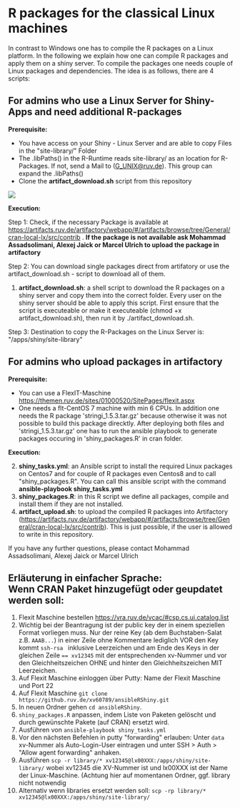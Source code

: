 # R packages for the classical Linux machines 

In contrast to Windows one has to compile the R packages on a Linux platform. In the following we explain how one can compile R packages and apply them on a shiny server. To compile the packages one needs couple of Linux packages and dependencies.
The idea is as follows, there are 4 scripts:

## For admins who use a Linux Server for Shiny-Apps and need additional R-packages

**Prerequisite:** 
* You have access on your Shiny - Linux Server and are able to copy Files in the "site-library/" Folder
* The .libPaths() in the R-Runtime reads site-library/ as an location for R-Packages. If not, send a Mail to (G_UNIX@ruv.de). This group can expand the .libPaths()
* Clone the **artifact_download.sh** script from this repository

![](https://github.ruv.de/cfrcrm/ansibleRShiny/blob/master/documentation/libpath.jpg)

**Execution:**

Step 1: Check, if the necessary Package is available at https://artifacts.ruv.de/artifactory/webapp/#/artifacts/browse/tree/General/cran-local-lx/src/contrib . 
**If the package is not available ask Mohammad Assadsolimani, Alexej Jaick or Marcel Ulrich to upload the package in artifactory**

Step 2: You can download single packages direct from artifatory or use the artifact_download.sh - script to download all of them. 
1. **artifact_download.sh**: a shell script to download the R packages on a shiny server and copy them into the correct folder. Every user on the shiny server should be able to apply this script. First ensure that the script is executeable or make it executeable (chmod +x artifact_download.sh), then run it by ./artifact_download.sh.

Step 3: Destination to copy the R-Packages on the Linux Server is: "/apps/shiny/site-library"


## For admins who upload packages in artifactory

**Prerequisite:**
* You can use a FlexIT-Maschine https://themen.ruv.de/sites/01000520/SitePages/flexit.aspx
* One needs a flt-CentOS 7 machine with min 6 CPUs. In addition one needs the R package 'stringi_1.5.3.tar.gz' because otherwise it was not possible to build this package direcktly. After deploying both files and 'stringi_1.5.3.tar.gz' one has to run the ansible playbook to generate packages occuring in 'shiny_packages.R' in cran folder.

**Execution:**

2. **shiny_tasks.yml**: an Ansible script to install the required Linux packages on Centos7 and for couple of R packages even Centos8 and to call "shiny_packages.R". You can call this ansible script with the command **ansible-playbook shiny_tasks.yml**
3. **shiny_packages.R**: in this R script we define all packages, compile and install them if they are not installed.
4. **artifact_upload.sh**: to upload the compiled R packages into Artifactory (https://artifacts.ruv.de/artifactory/webapp/#/artifacts/browse/tree/General/cran-local-lx/src/contrib). This is just possible, if the user is allowed to write in this repository.

If you have any further questions, please contact Mohammad Assadsolimani, Alexej Jaick or Marcel Ulrich


## Erläuterung in einfacher Sprache:<br>Wenn CRAN Paket hinzugefügt oder geupdatet werden soll:
1. Flexit Maschine bestellen https://vra.ruv.de/vcac/#csp.cs.ui.catalog.list
1. Wichtig bei der Beantragung ist der public key der in einem speziellen Format vorliegen muss. Nur der reine Key (ab dem Buchstaben-Salat z.B. `AAAB...`) in einer Zeile ohne Kommentare lediglich VOR den Key kommt `ssh-rsa ` inklusive Leerzeichen und am Ende des Keys in der gleichen Zeile `== xv12345` mit der entsprechenden xv-Nummer und vor den Gleichheitszeichen OHNE und hinter den Gleichheitszeichen MIT Leerzeichen. 
1. Auf Flexit Maschine einloggen über Putty: Name der Flexit Maschine und Port 22
1. Auf Flexit Maschine `git clone https://github.ruv.de/xv60789/ansibleRShiny.git`
1. In neuen Ordner gehen `cd ansibleRShiny`.
1. `shiny_packages.R` anpassen, indem Liste von Paketen gelöscht und durch gewünschte Pakete (auf CRAN) ersetzt wird.
1. Ausführen von `ansible-playbook shiny_tasks.yml`
1. Vor den nächsten Befehlen in putty "forwarding" erlauben: Unter `data` xv-Nummer als Auto-Login-User eintragen und unter SSH > Auth > "Allow agent forwarding" anhaken.
1. Ausführen `scp -r library/* xv12345@lx00XXX:/apps/shiny/site-library/` wobei xv12345 die XV-Nummer ist und lx00XXX ist der Name der Linux-Maschine. (Achtung hier auf momentanen Ordner, ggf. library nicht notwendig
1. Alternativ wenn libraries ersetzt werden soll: `scp -rp library/* xv12345@lx00XXX:/apps/shiny/site-library/`
